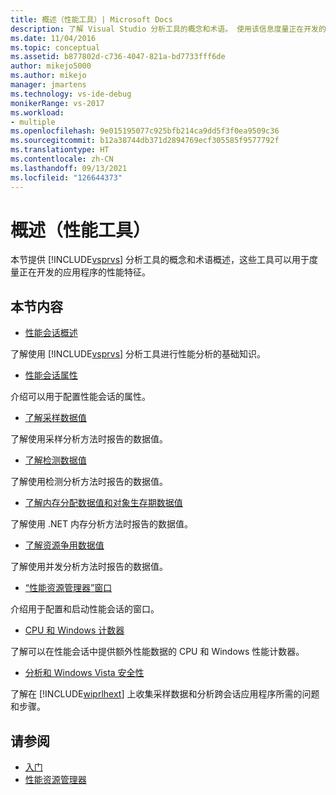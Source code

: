 ```yaml
---
title: 概述（性能工具）| Microsoft Docs
description: 了解 Visual Studio 分析工具的概念和术语。 使用该信息度量正在开发的应用程序的性能特征。
ms.date: 11/04/2016
ms.topic: conceptual
ms.assetid: b877802d-c736-4047-821a-bd7733fff6de
author: mikejo5000
ms.author: mikejo
manager: jmartens
ms.technology: vs-ide-debug
monikerRange: vs-2017
ms.workload:
- multiple
ms.openlocfilehash: 9e015195077c925bfb214ca9dd5f3f0ea9509c36
ms.sourcegitcommit: b12a38744db371d2894769ecf305585f9577792f
ms.translationtype: HT
ms.contentlocale: zh-CN
ms.lasthandoff: 09/13/2021
ms.locfileid: "126644373"
---
```

# <a name="overviews-performance-tools"></a>概述（性能工具）
本节提供 [!INCLUDE[vsprvs](../code-quality/includes/vsprvs_md.md)] 分析工具的概念和术语概述，这些工具可以用于度量正在开发的应用程序的性能特征。

## <a name="in-this-section"></a>本节内容
- [性能会话概述](../profiling/performance-session-overview.md)

 了解使用 [!INCLUDE[vsprvs](../code-quality/includes/vsprvs_md.md)] 分析工具进行性能分析的基础知识。

- [性能会话属性](../profiling/performance-session-properties.md)

 介绍可以用于配置性能会话的属性。

- [了解采样数据值](../profiling/understanding-sampling-data-values.md)

 了解使用采样分析方法时报告的数据值。

- [了解检测数据值](../profiling/understanding-instrumentation-data-values.md)

 了解使用检测分析方法时报告的数据值。

- [了解内存分配数据值和对象生存期数据值](../profiling/understanding-memory-allocation-and-object-lifetime-data-values.md)

 了解使用 .NET 内存分析方法时报告的数据值。

- [了解资源争用数据值](../profiling/understanding-resource-contention-data-values.md)

 了解使用并发分析方法时报告的数据值。

- [“性能资源管理器”窗口](../profiling/performance-explorer-window.md)

 介绍用于配置和启动性能会话的窗口。

- [CPU 和 Windows 计数器](../profiling/cpu-and-windows-counters.md)

 了解可以在性能会话中提供额外性能数据的 CPU 和 Windows 性能计数器。

- [分析和 Windows Vista 安全性](../profiling/profiling-and-windows-vista-security.md)

 了解在 [!INCLUDE[wiprlhext](../debugger/includes/wiprlhext_md.md)] 上收集采样数据和分析跨会话应用程序所需的问题和步骤。

## <a name="see-also"></a>请参阅

- [入门](../profiling/getting-started-with-performance-tools.md)
- [性能资源管理器](../profiling/performance-explorer.md)
